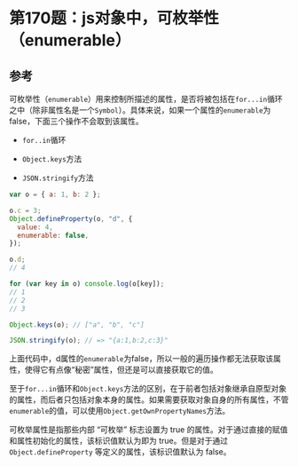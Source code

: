 # 第170题：js对象中，可枚举性（enumerable）

## 参考

可枚举性（`enumerable`）用来控制所描述的属性，是否将被包括在`for...in`循环之中（除非属性名是一个`Symbol`）。具体来说，如果一个属性的`enumerable`为false，下面三个操作不会取到该属性。

* `for..in`循环

* `Object.keys`方法

* `JSON.stringify`方法

```js
var o = { a: 1, b: 2 };

o.c = 3;
Object.defineProperty(o, "d", {
  value: 4,
  enumerable: false,
});

o.d;
// 4

for (var key in o) console.log(o[key]);
// 1
// 2
// 3

Object.keys(o); // ["a", "b", "c"]

JSON.stringify(o); // => "{a:1,b:2,c:3}"
```

上面代码中，d属性的`enumerable`为false，所以一般的遍历操作都无法获取该属性，使得它有点像“秘密”属性，但还是可以直接获取它的值。

至于`for...in`循环和`Object.keys`方法的区别，在于前者包括对象继承自原型对象的属性，而后者只包括对象本身的属性。如果需要获取对象自身的所有属性，不管`enumerable`的值，可以使用`Object.getOwnPropertyNames`方法。

可枚举属性是指那些内部 “可枚举” 标志设置为 true 的属性。对于通过直接的赋值和属性初始化的属性，该标识值默认为即为 true。但是对于通过 `Object.defineProperty` 等定义的属性，该标识值默认为 false。